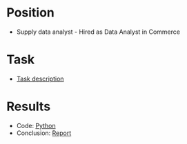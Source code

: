 # Position
- Supply data analyst - Hired as Data Analyst in Commerce 

# Task
- [Task description](https://github.com/yurywallet/test_assignments/blob/main/bolt/Bolt%20-%20Supply%20Data%20-%20Analyst%20Test%20Task.pdf)

# Results

- Code: [Python](https://github.com/yurywallet/test_assignments/blob/main/bolt/supply_demand_bolt.py)
- Conclusion: [Report](https://github.com/yurywallet/test_assignments/blob/main/bolt/report.pdf)
